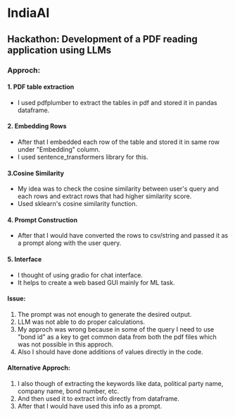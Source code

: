 # IndiaAI
## Hackathon: Development of a PDF reading application using LLMs

### Approch:

#### 1. PDF table extraction
  - I used pdfplumber to extract the tables in pdf and stored it in pandas dataframe.
#### 2. Embedding Rows
  - After that I embedded each row of the table and stored it in same row under "Embedding" column.
  - I used sentence_transformers library for this.
#### 3.Cosine Similarity
  - My idea was to check the cosine similarity between user's query and each rows and extract rows that had higher similarity score.
  - Used sklearn's cosine similarity function.
#### 4. Prompt Construction
  - After that I would have converted the rows to csv/string and passed it as a prompt along with the user query.
#### 5. Interface
  - I thought of using gradio for chat interface. 
  - It helps to create a web based GUI mainly for ML task.

#### Issue:
1. The prompt was not enough to generate the desired output.
2. LLM was not able to do proper calculations.
3. My approch was wrong because in some of the query I need to use "bond id" as a key to get common data from both the pdf files which was not possible in this approch.
4. Also I should have done additions of values directly in the code.

#### Alternative Approch:
1. I also though of extracting the keywords like data, political party name, company name, bond number, etc.
2. And then used it to extract info directly from dataframe.
3. After that I would have used this info as a prompt.

